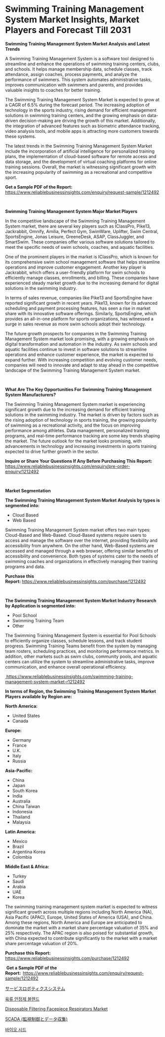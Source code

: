 <p><h1>Swimming Training Management System Market Insights, Market Players and Forecast Till 2031</h1></p><p><strong>Swimming Training Management System Market Analysis and Latest Trends</strong></p>
<p><p>A Swimming Training Management System is a software tool designed to streamline and enhance the operations of swimming training centers, clubs, and schools. It helps manage membership data, schedule classes, track attendance, assign coaches, process payments, and analyze the performance of swimmers. This system automates administrative tasks, improves communication with swimmers and parents, and provides valuable insights to coaches for better training.</p><p>The Swimming Training Management System Market is expected to grow at a CAGR of 6.5% during the forecast period. The increasing adoption of technology in the sports industry, rising demand for efficient management solutions in swimming training centers, and the growing emphasis on data-driven decision-making are driving the growth of this market. Additionally, the integration of advanced features such as biometric attendance tracking, video analysis tools, and mobile apps is attracting more customers towards these systems.</p><p>The latest trends in the Swimming Training Management System Market include the incorporation of artificial intelligence for personalized training plans, the implementation of cloud-based software for remote access and data storage, and the development of virtual coaching platforms for online training sessions. Overall, the market is witnessing significant growth with the increasing popularity of swimming as a recreational and competitive sport.</p></p>
<p><strong>Get a Sample PDF of the Report:&nbsp;</strong> <a href="https://www.reliablebusinessinsights.com/enquiry/request-sample/1212492">https://www.reliablebusinessinsights.com/enquiry/request-sample/1212492</a></p>
<p>&nbsp;</p>
<p><strong>Swimming Training Management System Major Market Players</strong></p>
<p><p>In the competitive landscape of the Swimming Training Management System market, there are several key players such as IClassPro, Pike13, Jackrabbit, Omnify, Amilia, Perfect Gym, SwimWare, Uplifter, Swim Central, SportsEngine, Jonas Leisure, GreeneDesk, ASAP, ClassJuggler, and SmartSwim. These companies offer various software solutions tailored to meet the specific needs of swim schools, coaches, and aquatic facilities.</p><p>One of the prominent players in the market is IClassPro, which is known for its comprehensive swim school management software that helps streamline operations and improve customer engagement. Another key player is Jackrabbit, which offers a user-friendly platform for swim schools to efficiently manage classes, enrollments, and billing. These companies have experienced steady market growth due to the increasing demand for digital solutions in the swimming industry.</p><p>In terms of sales revenue, companies like Pike13 and SportsEngine have reported significant growth in recent years. Pike13, known for its advanced scheduling and payment processing features, has seen a rise in market share with its innovative software offerings. Similarly, SportsEngine, which provides an all-in-one platform for sports organizations, has witnessed a surge in sales revenue as more swim schools adopt their technology.</p><p>The future growth prospects for companies in the Swimming Training Management System market look promising, with a growing emphasis on digital transformation and automation in the industry. As swim schools and aquatic facilities continue to invest in software solutions to streamline operations and enhance customer experience, the market is expected to expand further. With increasing competition and evolving customer needs, companies will need to innovate and adapt to stay ahead in the competitive landscape of the Swimming Training Management System market.</p></p>
<p>&nbsp;</p>
<p><strong>What Are The Key Opportunities For Swimming Training Management System Manufacturers?</strong></p>
<p><p>The Swimming Training Management System market is experiencing significant growth due to the increasing demand for efficient training solutions in the swimming industry. The market is driven by factors such as the rising adoption of technology in sports training, the growing popularity of swimming as a recreational activity, and the focus on improving performance among athletes. Data management, personalized training programs, and real-time performance tracking are some key trends shaping the market. The future outlook for the market looks promising, with advancements in technology and increasing investments in sports training expected to drive further growth in the sector.</p></p>
<p><strong>Inquire or Share Your Questions If Any Before Purchasing This Report:</strong> <a href="https://www.reliablebusinessinsights.com/enquiry/pre-order-enquiry/1212492">https://www.reliablebusinessinsights.com/enquiry/pre-order-enquiry/1212492</a></p>
<p>&nbsp;</p>
<p><strong>Market Segmentation</strong></p>
<p><strong>The Swimming Training Management System Market Analysis by types is segmented into:</strong></p>
<p><ul><li>Cloud Based</li><li>Web Based</li></ul></p>
<p><p>Swimming Training Management System market offers two main types: Cloud-Based and Web-Based. Cloud-Based systems require users to access and manage the software over the internet, providing flexibility and accessibility from anywhere. On the other hand, Web-Based systems are accessed and managed through a web browser, offering similar benefits of accessibility and convenience. Both types of systems cater to the needs of swimming coaches and organizations in effectively managing their training programs and data.</p></p>
<p><strong>Purchase this Report:&nbsp;</strong><a href="https://www.reliablebusinessinsights.com/purchase/1212492">https://www.reliablebusinessinsights.com/purchase/1212492</a></p>
<p>&nbsp;</p>
<p><strong>The Swimming Training Management System Market Industry Research by Application is segmented into:</strong></p>
<p><ul><li>Pool School</li><li>Swimming Training Team</li><li>Other</li></ul></p>
<p><p>The Swimming Training Management System is essential for Pool Schools to efficiently organize classes, schedule lessons, and track student progress. Swimming Training Teams benefit from the system by managing team rosters, scheduling practices, and monitoring performance metrics. In addition, other markets such as swim clubs, community pools, and aquatic centers can utilize the system to streamline administrative tasks, improve communication, and enhance overall operational efficiency.</p></p>
<p><a href="https://www.reliablebusinessinsights.com/swimming-training-management-system-market-r1212492">&nbsp;https://www.reliablebusinessinsights.com/swimming-training-management-system-market-r1212492</a></p>
<p><strong>In terms of Region, the Swimming Training Management System Market Players available by Region are:</strong></p>
<p>
    <p> <strong> North America: </strong>
        <ul>
            <li>United States</li>
            <li>Canada</li>
        </ul>
        </p> 
    <p> <strong> Europe: </strong>
        <ul>
            <li>Germany</li>
            <li>France</li>
            <li>U.K.</li>
            <li>Italy</li>
            <li>Russia</li>
        </ul>
        </p> 
    <p> <strong> Asia-Pacific: </strong>
        <ul>
            <li>China</li>
            <li>Japan</li>
            <li>South Korea</li>
            <li>India</li>
            <li>Australia</li>
            <li>China Taiwan</li>
            <li>Indonesia</li>
            <li>Thailand</li>
            <li>Malaysia</li>
        </ul>
        </p> 
    <p> <strong> Latin America: </strong>
        <ul>
            <li>Mexico</li>
            <li>Brazil</li>
            <li>Argentina Korea</li>
            <li>Colombia</li>
        </ul>
        </p> 
    <p> <strong> Middle East & Africa: </strong>
        <ul>
            <li>Turkey</li>
            <li>Saudi</li>
            <li>Arabia</li>
            <li>UAE</li>
            <li>Korea</li>
        </ul>
    </p>
    </p>
<p><p>The swimming training management system market is expected to witness significant growth across multiple regions including North America (NA), Asia Pacific (APAC), Europe, United States of America (USA), and China. Among these regions, North America and Europe are anticipated to dominate the market with a market share percentage valuation of 35% and 25% respectively. The APAC region is also poised for substantial growth, with China expected to contribute significantly to the market with a market share percentage valuation of 20%.</p></p>
<p><strong>Purchase this Report: </strong><a href="https://www.reliablebusinessinsights.com/purchase/1212492">https://www.reliablebusinessinsights.com/purchase/1212492</a></p>
<p>&nbsp;<strong>Get a Sample PDF of the Report:&nbsp;&nbsp;</strong><a href="https://www.reliablebusinessinsights.com/enquiry/request-sample/1212492">https://www.reliablebusinessinsights.com/enquiry/request-sample/1212492</a></p>
<p><strong></strong></p>
<p><p><a href="https://github.com/BoydYundt1/Market-Research-Report-List-1/blob/main/8830119102225.md">サービスロボティクスシステム</a></p><p><a href="https://github.com/rahat-gis/Market-Research-Report-List-1/blob/main/509228695767.md">육류 안정제 블렌드</a></p><p><a href="https://github.com/cecuraprangm/Market-Research-Report-List-2/blob/main/disposable-filtering-facepiece-respirators-market.md">Disposable Filtering Facepiece Respirators Market</a></p><p><a href="https://github.com/JessKilback/Market-Research-Report-List-1/blob/main/5510604102226.md">SCADA (監視制御とデータ収集)</a></p><p><a href="https://github.com/jheckjhek23/Market-Research-Report-List-1/blob/main/426442895766.md">바이오 시드</a></p></p>